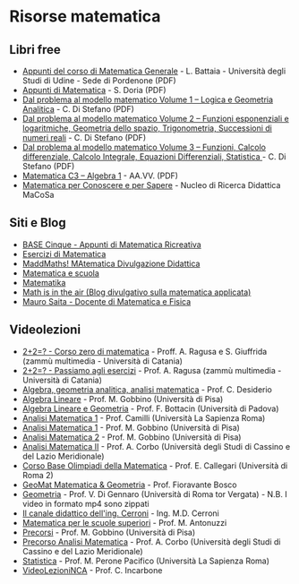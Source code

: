 # Risorse matematica


## Libri free

* [Appunti del corso di Matematica Generale](http://www.batmath.it/matematica/0-appunti_uni/mat_gen.pdf) - L. Battaia - Università degli Studi di Udine - Sede di Pordenone (PDF)
* [Appunti di Matematica](https://www.unich.it/sites/default/files/allegatiparagrafo/06-10-2015/1.pdf) - S. Doria (PDF)
* [Dal problema al modello matematico Volume 1 – Logica e Geometria Analitica](https://www.matematicamente.it/staticfiles/manuali-cc/DiStefano-problema_modello-v1-4e-A2016.pdf) - C. Di Stefano (PDF)
* [Dal problema al modello matematico Volume 2 – Funzioni esponenziali e logaritmiche, Geometria dello spazio, Trigonometria, Successioni di numeri reali](https://www.matematicamente.it/staticfiles/manuali-cc/DiStefano-problema_modello-v2-4e-A2016.pdf) - C. Di Stefano (PDF)
* [Dal problema al modello matematico Volume 3 – Funzioni, Calcolo differenziale, Calcolo Integrale, Equazioni Differenziali, Statistica ](https://www.matematicamente.it/staticfiles/manuali-cc/DiStefano-problema_modello-v3-4e-A2016.pdf) - C. Di Stefano (PDF)
* [Matematica C3 – Algebra 1](https://www.matematicamente.it/staticfiles/matematica-C3/algebra1_6ed_set2017.pdf) - AA.VV. (PDF)
* [Matematica per Conoscere e per Sapere](http://macosa.dima.unige.it/proge.htm) - Nucleo di Ricerca Didattica MaCoSa


## Siti e Blog

* [BASE Cinque - Appunti di Matematica Ricreativa](http://utenti.quipo.it/base5/index.htm)
* [Esercizi di Matematica](https://www.esercizimatematica.com)
* [MaddMaths! MAtematica Divulgazione Didattica](http://maddmaths.simai.eu/)
* [Matematica e scuola](http://www.matematicaescuola.it)
* [Matematika](http://www.matematika.it/)
* [Math is in the air (Blog divulgativo sulla matematica applicata)](http://www.mathisintheair.com/eng/)
* [Mauro Saita - Docente di Matematica e Fisica](http://maurosaita.it/index.html)

## Videolezioni

* [2+2=? - Corso zero di matematica](http://www.zammumultimedia.it/mooc/matematica-corso-zero.htm) - Proff. A. Ragusa e S. Giuffrida (zammù multimedia - Università di Catania) 
* [2+2=? - Passiamo agli esercizi](http://www.zammumultimedia.it/mooc/22-passiamo-agli-esercizi.htm) - Prof. A. Ragusa (zammù multimedia - Università di Catania) 
* [Algebra, geometria analitica, analisi matematica](https://www.youtube.com/user/beclalodi22/featured) - Prof. C. Desiderio 
* [Algebra Lineare](http://pagine.dm.unipi.it/gobbino/Home_Page/AD_AL_15.html) - Prof. M. Gobbino (Università di Pisa)
* [Algebra Lineare e Geometria](https://www.youtube.com/playlist?list=PLhEwqlL10MqMSHePf3Kn4T8AaR0ItUUer&disable_polymer=true) - Prof. F. Bottacin (Università di Padova)
* [Analisi Matematica 1](https://www.youtube.com/playlist?list=PLAQopGWlIcyZlCmXWE_KvtMi57Mwbyf6C) - Prof. Camilli (Università La Sapienza Roma)
* [Analisi Matematica 1](http://pagine.dm.unipi.it/gobbino/Home_Page/AD_AM1_17.html) - Prof. M. Gobbino (Università di Pisa)
* [Analisi Matematica 2](http://pagine.dm.unipi.it/gobbino/Home_Page/AD_AM2_18.html) - Prof. M. Gobbino (Università di Pisa)
* [Analisi Matematica II](https://www.youtube.com/channel/UC--F9uvQfk_rooC98O5zFyQ/playlists) - Prof. A. Corbo (Università degli Studi di Cassino e del Lazio Meridionale)
* [Corso Base Olimpiadi della Matematica](http://www.problemisvolti.it/CorsoBaseOlimpiadiMatematica.html) - Prof. E. Callegari (Università di Roma 2)
* [GeoMat Matematica & Geometria](http://www.brigantaggio.net/bosco/video/indice.htm) - Prof. Fioravante Bosco
* [Geometria](http://didatticaweb.uniroma2.it/files/index/insegnamento/141515-Geometria) - Prof. V. Di Gennaro (Università di Roma tor Vergata) - N.B. I video in formato mp4 sono zippati
* [Il canale didattico dell'ing. Cerroni](https://www.youtube.com/user/MarcelloDarioCerroni) - Ing. M.D. Cerroni
* [Matematica per le scuole superiori](https://www.youtube.com/channel/UCm-J0HUR8ULtZiaQ_H320Zg) - Prof. M. Antonuzzi
* [Precorsi](http://pagine.dm.unipi.it/gobbino/Home_Page/ArchivioDidattico.html) - Prof. M. Gobbino (Università di Pisa)
* [Precorso Analisi Matematica](https://www.youtube.com/playlist?list=PLUL1bzfXcbX2wOtHZacbmtW1ZGW7_HYJI) - Prof. A. Corbo (Università degli Studi di Cassino e del Lazio Meridionale)
* [Statistica](https://www.youtube.com/playlist?list=PLAQopGWlIcyYS5uAXk6M6lD2uXW2_dnCG) - Prof. M. Perone Pacifico (Università La Sapienza Roma)
* [VideoLezioniNCA](https://www.youtube.com/user/VideoLezioniNCA) - Prof. C. Incarbone
